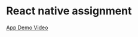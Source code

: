 # React native assignment

[App Demo Video](https://github.com/swax-acco/SAU-2021-Feb-Batch-1/tree/main/ReactNative-Morning-Afternoon/NoteDemo.mp4)
